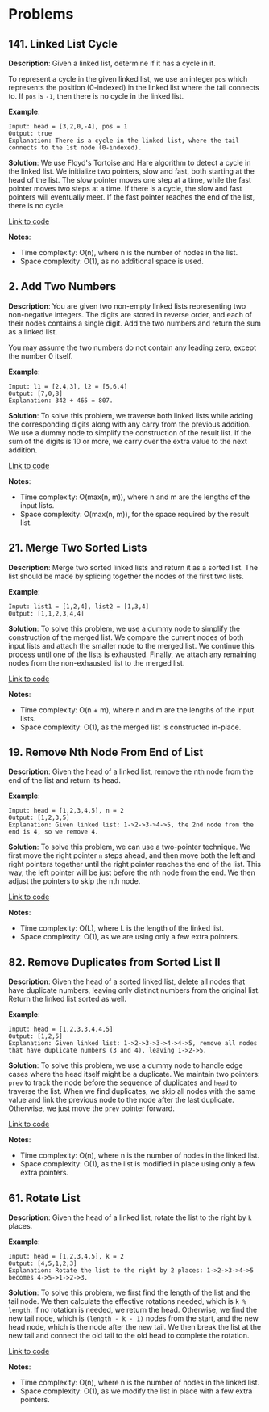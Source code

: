 # Problems

## 141. Linked List Cycle

**Description**:
Given a linked list, determine if it has a cycle in it.

To represent a cycle in the given linked list, we use an integer `pos` which represents the position (0-indexed) in the linked list where the tail connects to. If `pos` is `-1`, then there is no cycle in the linked list.

**Example**:
```plaintext
Input: head = [3,2,0,-4], pos = 1
Output: true
Explanation: There is a cycle in the linked list, where the tail connects to the 1st node (0-indexed).
```

**Solution**:
We use Floyd's Tortoise and Hare algorithm to detect a cycle in the linked list. We initialize two pointers, slow and fast, both starting at the head of the list. The slow pointer moves one step at a time, while the fast pointer moves two steps at a time. If there is a cycle, the slow and fast pointers will eventually meet. If the fast pointer reaches the end of the list, there is no cycle.

[Link to code](141_linked_list_cycle.py)

**Notes**:
- Time complexity: O(n), where n is the number of nodes in the list.
- Space complexity: O(1), as no additional space is used.

## 2. Add Two Numbers

**Description**:
You are given two non-empty linked lists representing two non-negative integers. The digits are stored in reverse order, and each of their nodes contains a single digit. Add the two numbers and return the sum as a linked list.

You may assume the two numbers do not contain any leading zero, except the number 0 itself.

**Example**:
```plaintext
Input: l1 = [2,4,3], l2 = [5,6,4]
Output: [7,0,8]
Explanation: 342 + 465 = 807.
```

**Solution**:
To solve this problem, we traverse both linked lists while adding the corresponding digits along with any carry from the previous addition. We use a dummy node to simplify the construction of the result list. If the sum of the digits is 10 or more, we carry over the extra value to the next addition.

[Link to code](002_add_two_numbers.py)

**Notes**:
- Time complexity: O(max(n, m)), where n and m are the lengths of the input lists.
- Space complexity: O(max(n, m)), for the space required by the result list.

## 21. Merge Two Sorted Lists

**Description**:
Merge two sorted linked lists and return it as a sorted list. The list should be made by splicing together the nodes of the first two lists.

**Example**:
```plaintext
Input: list1 = [1,2,4], list2 = [1,3,4]
Output: [1,1,2,3,4,4]
```

**Solution**:
To solve this problem, we use a dummy node to simplify the construction of the merged list. We compare the current nodes of both input lists and attach the smaller node to the merged list. We continue this process until one of the lists is exhausted. Finally, we attach any remaining nodes from the non-exhausted list to the merged list.

[Link to code](021_merge_two_sorted_lists.py)

**Notes**:
- Time complexity: O(n + m), where n and m are the lengths of the input lists.
- Space complexity: O(1), as the merged list is constructed in-place.

## 19. Remove Nth Node From End of List

**Description**:
Given the head of a linked list, remove the nth node from the end of the list and return its head.

**Example**:
```plaintext
Input: head = [1,2,3,4,5], n = 2
Output: [1,2,3,5]
Explanation: Given linked list: 1->2->3->4->5, the 2nd node from the end is 4, so we remove 4.
```

**Solution**:
To solve this problem, we can use a two-pointer technique. We first move the right pointer `n` steps ahead, and then move both the left and right pointers together until the right pointer reaches the end of the list. This way, the left pointer will be just before the nth node from the end. We then adjust the pointers to skip the nth node.

[Link to code](019_remove_node_from_end.py)

**Notes**:
- Time complexity: O(L), where L is the length of the linked list.
- Space complexity: O(1), as we are using only a few extra pointers.

## 82. Remove Duplicates from Sorted List II

**Description**:
Given the head of a sorted linked list, delete all nodes that have duplicate numbers, leaving only distinct numbers from the original list. Return the linked list sorted as well.

**Example**:
```plaintext
Input: head = [1,2,3,3,4,4,5]
Output: [1,2,5]
Explanation: Given linked list: 1->2->3->3->4->4->5, remove all nodes that have duplicate numbers (3 and 4), leaving 1->2->5.
```

**Solution**:
To solve this problem, we use a dummy node to handle edge cases where the head itself might be a duplicate. We maintain two pointers: `prev` to track the node before the sequence of duplicates and `head` to traverse the list. When we find duplicates, we skip all nodes with the same value and link the previous node to the node after the last duplicate. Otherwise, we just move the `prev` pointer forward.

[Link to code](082_remove_duplicates_2.py)

**Notes**:
- Time complexity: O(n), where n is the number of nodes in the linked list.
- Space complexity: O(1), as the list is modified in place using only a few extra pointers.

## 61. Rotate List

**Description**:
Given the head of a linked list, rotate the list to the right by `k` places.

**Example**:
```plaintext
Input: head = [1,2,3,4,5], k = 2
Output: [4,5,1,2,3]
Explanation: Rotate the list to the right by 2 places: 1->2->3->4->5 becomes 4->5->1->2->3.
```

**Solution**:
To solve this problem, we first find the length of the list and the tail node. We then calculate the effective rotations needed, which is `k % length`. If no rotation is needed, we return the head. Otherwise, we find the new tail node, which is `(length - k - 1)` nodes from the start, and the new head node, which is the node after the new tail. We then break the list at the new tail and connect the old tail to the old head to complete the rotation.

[Link to code](061_rotate_list.py)

**Notes**:
- Time complexity: O(n), where n is the number of nodes in the linked list.
- Space complexity: O(1), as we modify the list in place with a few extra pointers.